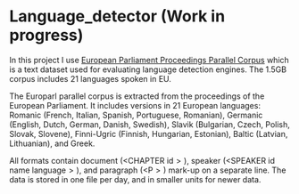 # Language_detector (Work in progress)

In this project I use [European Parliament Proceedings Parallel Corpus](http://www.statmt.org/europarl/) which is a text dataset used for evaluating language detection engines. The 1.5GB corpus includes 21 languages spoken in EU. 

The Europarl parallel corpus is extracted from the proceedings of the European Parliament. It includes versions in 21 European languages: Romanic (French, Italian, Spanish, Portuguese, Romanian), Germanic (English, Dutch, German, Danish, Swedish), Slavik (Bulgarian, Czech, Polish, Slovak, Slovene), Finni-Ugric (Finnish, Hungarian, Estonian), Baltic (Latvian, Lithuanian), and Greek.

All formats contain document $(<$CHAPTER id$>)$, speaker $(<$SPEAKER id name language$>)$, and paragraph $(<$P$>)$ mark-up on a separate line. The data is stored in one file per day, and in smaller units for newer data.
